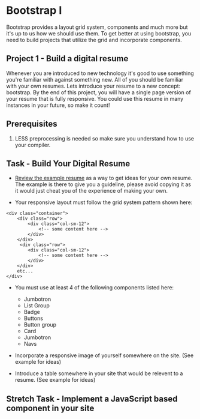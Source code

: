 # Bootstrap I
Bootstrap provides a layout grid system, components and much more but it's up to us how we should use them. To get better at using bootstrap, you need to build projects that utilize the grid and incorporate components.

## Project 1 - Build a digital resume

Whenever you are introduced to new technology it's good to use something you're familiar with against something new.  All of you should be familiar with your own resumes.  Lets introduce your resume to a new concept: bootstrap.  By the end of this project, you will have a single page version of your resume that is fully responsive.  You could use this resume in many instances in your future, so make it count!

## Prerequisites

1. LESS preprocessing is needed so make sure you understand how to use your compiler.

## Task - Build Your Digital Resume

* [Review the example resume](_example-resume/) as a way to get ideas for your own resume.  The example is there to give you a guideline, please avoid copying it as it would just cheat you of the experience of making your own.

* Your responsive layout must follow the grid system pattern shown here:
```
<div class="container">
    <div class="row">
        <div class="col-sm-12">
            <!-- some content here -->
        </div>
    </div>
     <div class="row">
        <div class="col-sm-12">
            <!-- some content here -->
        </div>
    </div>
    etc...
</div>
```
* You must use at least 4 of the following components listed here:
    - Jumbotron
    - List Group
    - Badge
    - Buttons
    - Button group
    - Card
    - Jumbotron
    - Navs

* Incorporate a responsive image of yourself somewhere on the site. (See example for ideas)

* Introduce a table somewhere in your site that would be relevent to a resume. (See example for ideas)

## Stretch Task - Implement a JavaScript based component in your site
